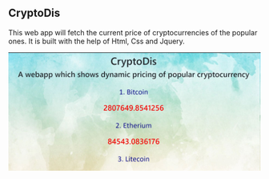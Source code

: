 ## **CryptoDis**

This web app will fetch the current price of cryptocurrencies of the popular ones.
It is built with the help of Html, Css and Jquery. 

<img src="crypto_finance.JPG"  alt="Crypto"/>